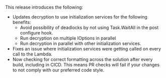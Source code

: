 This release introduces the following:

- Updates decryption to use initialization services for the following benefits:
  - Avoid possibility of deadlocks by not using Task.WaitAll in the post configure hook.
  - Run decryption on multiple IOptions in parallel
  - Run decryption in parallel with other initialization services.
- Fixes an issue where initialization services were getting called on every call to the Lambda.
- Now checking for correct formatting across the solution after every build, including in CICD.  This means PR checks will fail if your changes to not comply with our preferred code style.
